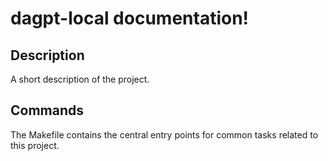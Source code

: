 # dagpt-local documentation!

## Description

A short description of the project.

## Commands

The Makefile contains the central entry points for common tasks related to this project.

